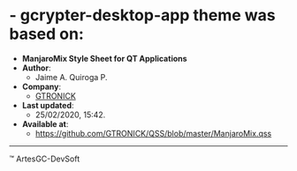 # - gcrypter-desktop-app theme was based on:
 
- **ManjaroMix Style Sheet for QT Applications**
- **Author**:
  - Jaime A. Quiroga P.
- **Company**:
  - [GTRONICK](https://github.com/GTRONICK/)
- **Last updated**:
  - 25/02/2020, 15:42.
- **Available at**:
  - <https://github.com/GTRONICK/QSS/blob/master/ManjaroMix.qss>

---

&trade; ArtesGC-DevSoft
